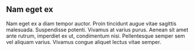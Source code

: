 
## Nam eget ex

Nam eget ex a diam tempor auctor. Proin tincidunt augue vitae sagittis malesuada. Suspendisse potenti. Vivamus at varius purus. Aenean sit amet ante rutrum, imperdiet ex ut, condimentum nisi. Pellentesque semper sem vel aliquam varius. Vivamus congue aliquet lectus vitae semper.
